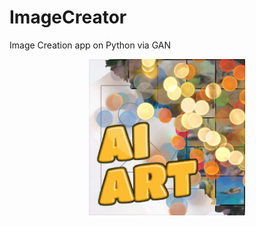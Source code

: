 # ImageCreator
Image Creation app on Python via GAN

<p align="center">
<a href = "https://github.com/yilmazvolkan/ImageCreator"><img 
<img src="https://github.com/yilmazvolkan/ImageCreator/blob/master/Res/ai_art_logo.png" width="250" height="250"></a>
</p>
